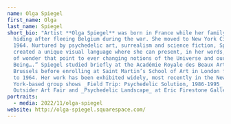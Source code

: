 ```yaml
---
name: Olga Spiegel
first_name: Olga
last_name: Spiegel
short_bio: "Artist **Olga Spiegel** was born in France while her family was in
  hiding after fleeing Belgium during the war. She moved to New York City in
  1964. Nurtured by psychedelic art, surrealism and science fiction, Spiegel has
  created a unique visual language where she can present, in her words, “…spaces
  of wonder that point to ever changing notions of the Universe and our sense of
  Being….” Spiegel studied briefly at the Académie Royale des Beaux Arts in
  Brussels before enrolling at Saint Martin’s School of Art in London from 1962
  to 1964. Her work has been exhibited widely, most recently in the New
  York-based group shows _Field Trip: Psychedelic Solution, 1986-1995_  at the
  Outsider Art Fair and _Psychedelic Landscape_ at Eric Firestone Gallery."
portraits:
  - media: 2022/11/olga-spiegel
website: http://olga-spiegel.squarespace.com/
---
```


